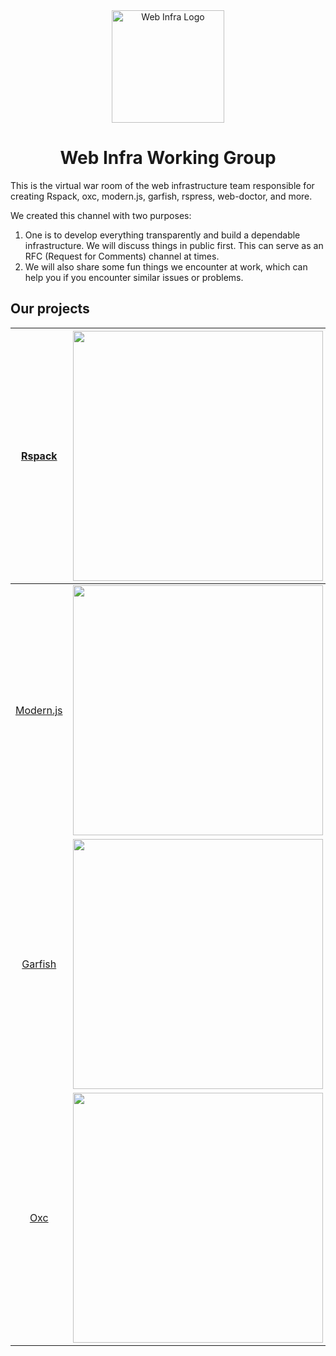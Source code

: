 <div align="center">
  <a href="https://webinfra.org/" target="blank"><img src="https://lf3-static.bytednsdoc.com/obj/eden-cn/zq-uylkvT/ljhwZthlaukjlkulzlp/web-infra-logo.png" width="180" alt="Web Infra Logo" /></a>
</div>

<h1 align="center">Web Infra Working Group</h1>

This is the virtual war room of the web infrastructure team responsible for creating Rspack, oxc, modern.js, garfish, rspress, web-doctor, and more.

We created this channel with two purposes:

1. One is to develop everything transparently and build a dependable infrastructure. We will discuss things in public first. This can serve as an RFC (Request for Comments) channel at times.
2. We will also share some fun things we encounter at work, which can help you if you encounter similar issues or problems.


## Our projects

| [Rspack](https://github.com/web-infra-dev/rspack) | <a href="https://github.com/web-infra-dev/rspack" target="blank"><img src="https://lf3-static.bytednsdoc.com/obj/eden-cn/zq-uylkvT/ljhwZthlaukjlkulzlp/Rspack-1850.png" width="400" /></a> |
| :-: | :-: |
| [Modern.js](https://github.com/web-infra-dev/modern.js) | <a href="https://github.com/web-infra-dev/modern.js" target="blank"><img src="https://lf3-static.bytednsdoc.com/obj/eden-cn/zq-uylkvT/ljhwZthlaukjlkulzlp/Modern-0550.png" width="400" /></a> |
| [Garfish](https://github.com/web-infra-dev/garfish) | <a href="https://github.com/web-infra-dev/garfish" target="blank"><img src="https://lf3-static.bytednsdoc.com/obj/eden-cn/zq-uylkvT/ljhwZthlaukjlkulzlp/Garfish-1630.png" width="400" /></a> |
| [Oxc](https://github.com/web-infra-dev/oxc) | <a href="https://github.com/web-infra-dev/oxc" target="blank"><img src="https://lf3-static.bytednsdoc.com/obj/eden-cn/zq-uylkvT/ljhwZthlaukjlkulzlp/Oxc-0724.png" width="400" /></a> |

